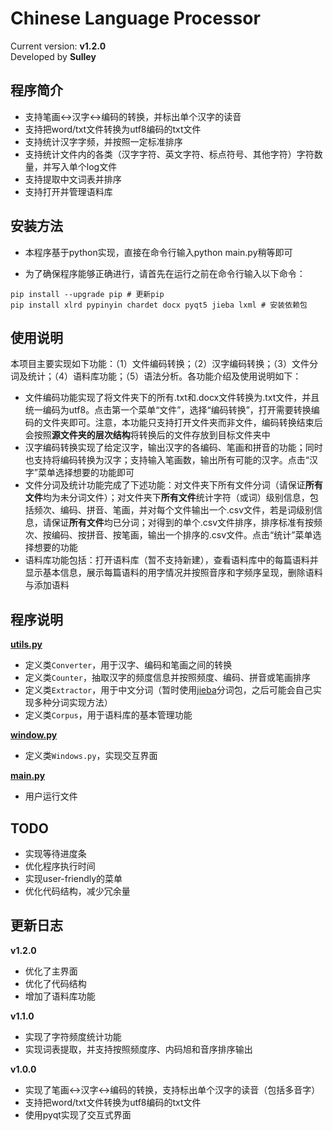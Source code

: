 # Chinese Language Processor
Current version: **v1.2.0**  
Developed by **Sulley**

## 程序简介
- 支持笔画<->汉字<->编码的转换，并标出单个汉字的读音
- 支持把word/txt文件转换为utf8编码的txt文件 
- 支持统计汉字字频，并按照一定标准排序
- 支持统计文件内的各类（汉字字符、英文字符、标点符号、其他字符）字符数量，并写入单个log文件
- 支持提取中文词表并排序
- 支持打开并管理语料库

## 安装方法

- 本程序基于python实现，直接在命令行输入python main.py稍等即可

- 为了确保程序能够正确进行，请首先在运行之前在命令行输入以下命令：

```shell
pip install --upgrade pip # 更新pip
pip install xlrd pypinyin chardet docx pyqt5 jieba lxml # 安装依赖包
```

## 使用说明
本项目主要实现如下功能：（1）文件编码转换；（2）汉字编码转换；（3）文件分词及统计；（4）语料库功能；（5）语法分析。各功能介绍及使用说明如下：
- 文件编码功能实现了将文件夹下的所有.txt和.docx文件转换为.txt文件，并且统一编码为utf8。点击第一个菜单“文件”，选择“编码转换”，打开需要转换编码的文件夹即可。注意，本功能只支持打开文件夹而非文件，编码转换结束后会按照**源文件夹的层次结构**将转换后的文件存放到目标文件夹中
- 汉字编码转换实现了给定汉字，输出汉字的各编码、笔画和拼音的功能；同时也支持将编码转换为汉字；支持输入笔画数，输出所有可能的汉字。点击“汉字”菜单选择想要的功能即可
- 文件分词及统计功能完成了下述功能：对文件夹下所有文件分词（请保证**所有文件**均为未分词文件）；对文件夹下**所有文件**统计字符（或词）级别信息，包括频次、编码、拼音、笔画，并对每个文件输出一个.csv文件，若是词级别信息，请保证**所有文件**均已分词；对得到的单个.csv文件排序，排序标准有按频次、按编码、按拼音、按笔画，输出一个排序的.csv文件。点击“统计”菜单选择想要的功能
- 语料库功能包括：打开语料库（暂不支持新建），查看语料库中的每篇语料并显示基本信息，展示每篇语料的用字情况并按照音序和字频序呈现，删除语料与添加语料

## 程序说明
**[utils.py](./utils.py)**
- 定义类`Converter`，用于汉字、编码和笔画之间的转换
- 定义类`Counter`，抽取汉字的频度信息并按照频度、编码、拼音或笔画排序
- 定义类`Extractor`，用于中文分词（暂时使用[jieba](https://github.com/fxsjy/jieba)分词包，之后可能会自己实现多种分词实现方法）
- 定义类`Corpus`，用于语料库的基本管理功能

**[window.py](./window.py)**
- 定义类`Windows.py`，实现交互界面

**[main.py](./main.py)**
- 用户运行文件

## TODO
- 实现等待进度条
- 优化程序执行时间
- 实现user-friendly的菜单
- 优化代码结构，减少冗余量

## 更新日志
**v1.2.0**
- 优化了主界面
- 优化了代码结构
- 增加了语料库功能

**v1.1.0**  
- 实现了字符频度统计功能
- 实现词表提取，并支持按照频度序、内码旭和音序排序输出

**v1.0.0**  
- 实现了笔画<->汉字<->编码的转换，支持标出单个汉字的读音（包括多音字）
- 支持把word/txt文件转换为utf8编码的txt文件 
- 使用pyqt实现了交互式界面